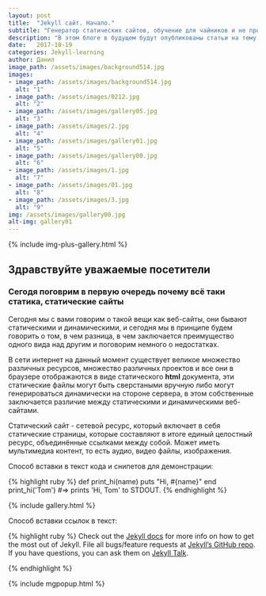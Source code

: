 ```yaml
---
layout: post
title:  "Jekyll сайт. Начало."
subtitle: "Генератор статических сайтов, обучение для чайников и не програмистов."
description: "В этом блоге в будущем будут опубликованы статьи на тему того, как создать статический сайт с помощью генератора статических сайтов Jekyll. Весь материал будет излогаться максимально просто, для продвижения этой крутой темы в массы.)))"
date:   2017-10-19
categories: Jekyll-learning
author: Данил
image_path: /assets/images/background514.jpg
images:
- image_path: /assets/images/background514.jpg
  alt: "1"
- image_path: /assets/images/0212.jpg
  alt: "2"
- image_path: /assets/images/gallery05.jpg
  alt: "3"
- image_path: /assets/images/2.jpg
  alt: "4"
- image_path: /assets/images/gallery01.jpg
  alt: "5"
- image_path: /assets/images/gallery00.jpg
  alt: "6"
- image_path: /assets/images/1.jpg
  alt: "7"
- image_path: /assets/images/01.jpg
  alt: "8"
- image_path: /assets/images/3.jpg
  alt: "9"
img: /assets/images/gallery00.jpg
alt-img: gallery01
---
```



{% include img-plus-gallery.html %}

## Здравствуйте уважаемые посетители ##

### Сегодя поговрим в первую очередь почему всё таки статика, статические сайты ###

Сегодня мы с вами говорим о такой вещи как веб-сайты, они бывают статическими и динамическими, и сегодня мы в принципе будем говорить о том, в чем разница, в чем заключается преимущество одного вида над другим и поговорим немного о недостатках.

В сети интернет на данный момент существует великое множество различных ресурсов, множество различных проектов и все они в браузере отображаются в виде статического **html** документа, эти статические файлы могут быть сверстаными вручную либо могут генерироваться динамически на стороне сервера, в этом собственные заключается различие между статическими и динамическими веб-сайтами.

Статический сайт - сетевой ресурс, который включает в себя статические страницы, которые составляют в итоге единый целостный ресурс, объединённые ссылками между собой. Может иметь мультимедиа контент, то есть аудио, видео файлы, изображения.

Способ вставки в текст кода и снипетов для демонстрации:

{% highlight ruby %}
def print_hi(name)
  puts "Hi, #{name}"
end
print_hi('Tom')
#=> prints 'Hi, Tom' to STDOUT.
{% endhighlight %}



{% include gallery.html %}

Способ вставки ссылок в текст:

{% highlight ruby %}
Check out the [Jekyll docs][jekyll-docs] for more info on how to get the most out of Jekyll. File all bugs/feature requests at [Jekyll’s GitHub repo][jekyll-gh]. If you have questions, you can ask them on [Jekyll Talk][jekyll-talk].

[jekyll-docs]: https://jekyllrb.com/docs/home
[jekyll-gh]:   https://github.com/jekyll/jekyll
[jekyll-talk]: https://talk.jekyllrb.com/
{% endhighlight %}

{% include mgpopup.html %}




